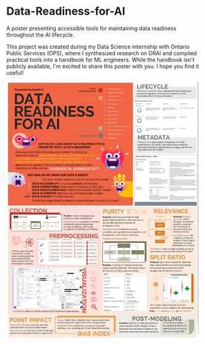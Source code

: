 # Data-Readiness-for-AI
A poster presenting accessible tools for maintaining data readiness throughout the AI lifecycle.

This project was created during my Data Science internship with Ontario Public Services (OPS), where I synthesized research on DRAI and compiled practical tools into a handbook for ML engineers. While the handbook isn't publicly available, I'm excited to share this poster with you. I hope you find it useful!

![Data Readiness Poster](Data%20Readiness%20Poster_Image.jpg)
